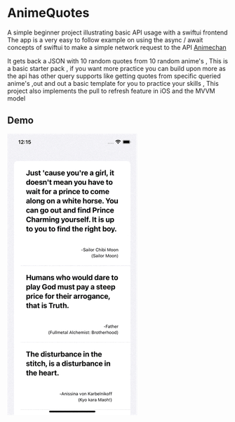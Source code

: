 # AnimeQuotes
A simple beginner project illustrating basic API usage with a swiftui frontend
The app is a very easy to follow example on using the async / await concepts of swiftui to make a simple network request to the API [Animechan](https://animechan.vercel.app)

It gets back a JSON with 10 random quotes from 10 random anime's , This is a basic starter pack , if you want more practice you can build upon more as the api has 
other query supports like getting quotes from specific queried anime's ,out and out a basic template for you to practice your skills , This project also implements the pull to refresh feature in iOS and the MVVM model

## Demo
![App Demo](demo.gif)
